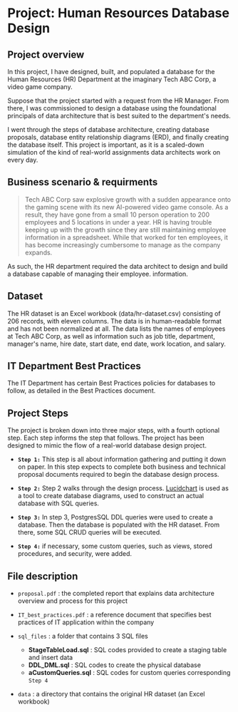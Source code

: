 # Project: Human Resources Database Design

## Project overview

In this project, I have designed, built, and populated a database for the Human Resources (HR) Department at the imaginary Tech ABC Corp, a video game company. 

Suppose that the project started with a request from the HR Manager. From there, I was commissioned to design a database using the foundational principals of data architecture that is best suited to the department's needs. 

I went through the steps of database architecture, creating database proposals, database entity relationship diagrams (ERD), and finally creating the database itself. This project is important, as it is a scaled-down simulation of the kind of real-world assignments data architects work on every day.

## Business scenario & requirments

> Tech ABC Corp saw explosive growth with a sudden appearance onto the gaming scene with its new AI-powered video game console. As a result, they have gone from a small 10 person operation to 200 employees and 5 locations in under a year. HR is having trouble keeping up with the growth since they are still maintaining employee information in a spreadsheet. While that worked for ten employees, it has become increasingly cumbersome to manage as the company expands.

As such, the HR department required the data architect to design and build a database capable of managing their employee. information.

## Dataset

The HR dataset is an Excel workbook (data/hr-dataset.csv) consisting of 206 records, with eleven columns. The data is in human-readable format and has not been normalized at all. The data lists the names of employees at Tech ABC Corp, as well as information such as job title, department, manager's name, hire date, start date, end date, work location, and salary.

## IT Department Best Practices

The IT Department has certain Best Practices policies for databases to follow, as detailed in the Best Practices document.

## Project Steps

The project is broken down into three major steps, with a fourth optional step. Each step informs the step that follows. The project has been designed to mimic the flow of a real-world database design project.

-   **`Step 1:`** This step is all about information gathering and putting it down on paper. In this step expects to complete both business and technical proposal documents required to begin the database design process.

-   **`Step 2:`** Step 2 walks through the design process. [Lucidchart](https://www.lucidchart.com/pages/) is used as a tool to create database diagrams, used to construct an actual database with SQL queries.

-   **`Step 3:`** In step 3, PostgresSQL DDL queries were used to create a database. Then the database is populated with the HR dataset. From there, some SQL CRUD queries will be executed.

-   **`Step 4:`** if necessary, some custom queries, such as views, stored procedures, and security, were added.

## File description

-   `proposal.pdf` : the completed report that explains data architecture overview and process for this project

-   `IT_best_practices.pdf` : a reference document that specifies best practices of IT application within the company

-   `sql_files` : a folder that contains 3 SQL files

    -   **StageTableLoad.sql** : SQL codes provided to create a staging table and insert data
    -   **DDL_DML.sql** : SQL codes to create the physical database
    -   **aCustomQueries.sql** : SQL codes for custom queries corresponding `Step 4`
    
-   `data` : a directory that contains the original HR dataset (an Excel workbook)

